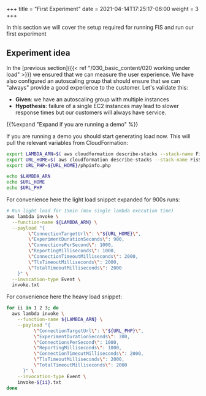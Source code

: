 +++
title = "First Experiment"
date =  2021-04-14T17:25:17-06:00
weight = 3
+++

In this section we will cover the setup required for running FIS and run our first experiment

## Experiment idea

In the [previous section]({{< ref "/030_basic_content/020 working under load" >}}) we ensured that we can measure the user experience. We have also configured an autoscaling group that should ensure that we can "always" provide a good experience to the customer. Let's validate this:

* **Given**: we have an autoscaling group with multiple instances
* **Hypothesis**: failure of a single EC2 instances may lead to slower response times but our customers will always have service.


{{%expand "Expand if you are running a demo" %}}

If you are running a demo you should start generating load now. This will pull the relevant variables from CloudFormation:

```bash
export LAMBDA_ARN=$( aws cloudformation describe-stacks --stack-name FisStackLoadGen --query "Stacks[*].Outputs[?OutputKey=='LoadGenArn'].OutputValue" --output text )
export URL_HOME=$( aws cloudformation describe-stacks --stack-name FisStackAsg --query "Stacks[*].Outputs[?OutputKey=='FisAsgUrl'].OutputValue" --output text )
export URL_PHP=${URL_HOME}/phpinfo.php

echo $LAMBDA_ARN
echo $URL_HOME
echo $URL_PHP
```

For convenience here the light load snippet expanded for 900s runs:

```bash
# Run light load for 15min (max single lambda execution time)
aws lambda invoke \
  --function-name ${LAMBDA_ARN} \
  --payload "{
        \"ConnectionTargetUrl\": \"${URL_HOME}\", 
        \"ExperimentDurationSeconds\": 900,
        \"ConnectionsPerSecond\": 1000,
        \"ReportingMilliseconds\": 1000,
        \"ConnectionTimeoutMilliseconds\": 2000,
        \"TlsTimeoutMilliseconds\": 2000,
        \"TotalTimeoutMilliseconds\": 2000
    }" \
  --invocation-type Event \
  invoke.txt 
```

For convenience here the heavy load snippet:

```bash
for ii in 1 2 3; do
  aws lambda invoke \
    --function-name ${LAMBDA_ARN} \
    --payload "{
          \"ConnectionTargetUrl\": \"${URL_PHP}\", 
          \"ExperimentDurationSeconds\": 300,
          \"ConnectionsPerSecond\": 1000,
          \"ReportingMilliseconds\": 1000,
          \"ConnectionTimeoutMilliseconds\": 2000,
          \"TlsTimeoutMilliseconds\": 2000,
          \"TotalTimeoutMilliseconds\": 2000
      }" \
    --invocation-type Event \
    invoke-${ii}.txt 
done
```
